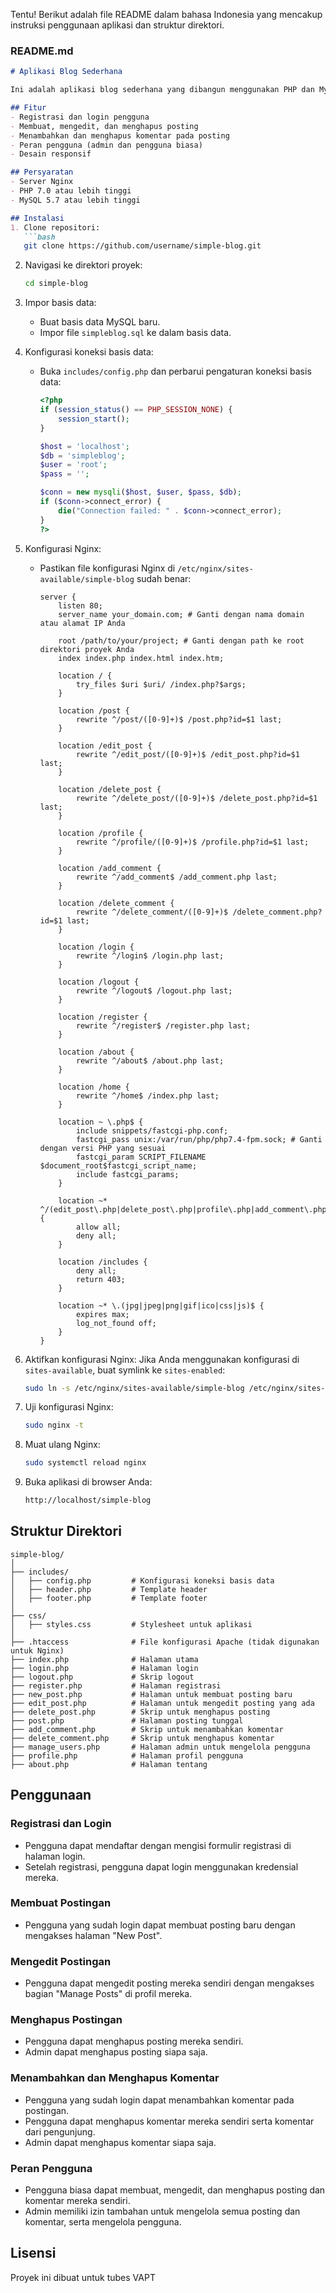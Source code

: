 Tentu! Berikut adalah file README dalam bahasa Indonesia yang mencakup instruksi penggunaan aplikasi dan struktur direktori.

### README.md

```markdown
# Aplikasi Blog Sederhana

Ini adalah aplikasi blog sederhana yang dibangun menggunakan PHP dan MySQL. Aplikasi ini memungkinkan pengguna untuk membuat, mengedit, dan menghapus posting, serta mengomentari posting. Aplikasi ini juga mendukung peran pengguna, di mana admin memiliki lebih banyak izin daripada pengguna biasa.

## Fitur
- Registrasi dan login pengguna
- Membuat, mengedit, dan menghapus posting
- Menambahkan dan menghapus komentar pada posting
- Peran pengguna (admin dan pengguna biasa)
- Desain responsif

## Persyaratan
- Server Nginx
- PHP 7.0 atau lebih tinggi
- MySQL 5.7 atau lebih tinggi

## Instalasi
1. Clone repositori:
   ```bash
   git clone https://github.com/username/simple-blog.git
   ```

2. Navigasi ke direktori proyek:
   ```bash
   cd simple-blog
   ```

3. Impor basis data:
   - Buat basis data MySQL baru.
   - Impor file `simpleblog.sql` ke dalam basis data.

4. Konfigurasi koneksi basis data:
   - Buka `includes/config.php` dan perbarui pengaturan koneksi basis data:
     ```php
     <?php
     if (session_status() == PHP_SESSION_NONE) {
         session_start();
     }

     $host = 'localhost';
     $db = 'simpleblog';
     $user = 'root';
     $pass = '';

     $conn = new mysqli($host, $user, $pass, $db);
     if ($conn->connect_error) {
         die("Connection failed: " . $conn->connect_error);
     }
     ?>
     ```

5. Konfigurasi Nginx:
   - Pastikan file konfigurasi Nginx di `/etc/nginx/sites-available/simple-blog` sudah benar:
     ```nginx
     server {
         listen 80;
         server_name your_domain.com; # Ganti dengan nama domain atau alamat IP Anda

         root /path/to/your/project; # Ganti dengan path ke root direktori proyek Anda
         index index.php index.html index.htm;

         location / {
             try_files $uri $uri/ /index.php?$args;
         }

         location /post {
             rewrite ^/post/([0-9]+)$ /post.php?id=$1 last;
         }

         location /edit_post {
             rewrite ^/edit_post/([0-9]+)$ /edit_post.php?id=$1 last;
         }

         location /delete_post {
             rewrite ^/delete_post/([0-9]+)$ /delete_post.php?id=$1 last;
         }

         location /profile {
             rewrite ^/profile/([0-9]+)$ /profile.php?id=$1 last;
         }

         location /add_comment {
             rewrite ^/add_comment$ /add_comment.php last;
         }

         location /delete_comment {
             rewrite ^/delete_comment/([0-9]+)$ /delete_comment.php?id=$1 last;
         }

         location /login {
             rewrite ^/login$ /login.php last;
         }

         location /logout {
             rewrite ^/logout$ /logout.php last;
         }

         location /register {
             rewrite ^/register$ /register.php last;
         }

         location /about {
             rewrite ^/about$ /about.php last;
         }

         location /home {
             rewrite ^/home$ /index.php last;
         }

         location ~ \.php$ {
             include snippets/fastcgi-php.conf;
             fastcgi_pass unix:/var/run/php/php7.4-fpm.sock; # Ganti dengan versi PHP yang sesuai
             fastcgi_param SCRIPT_FILENAME $document_root$fastcgi_script_name;
             include fastcgi_params;
         }

         location ~* ^/(edit_post\.php|delete_post\.php|profile\.php|add_comment\.php|delete_comment\.php)$ {
             allow all;
             deny all;
         }

         location /includes {
             deny all;
             return 403;
         }

         location ~* \.(jpg|jpeg|png|gif|ico|css|js)$ {
             expires max;
             log_not_found off;
         }
     }
     ```

6. Aktifkan konfigurasi Nginx:
   Jika Anda menggunakan konfigurasi di `sites-available`, buat symlink ke `sites-enabled`:
   ```bash
   sudo ln -s /etc/nginx/sites-available/simple-blog /etc/nginx/sites-enabled/
   ```

7. Uji konfigurasi Nginx:
   ```bash
   sudo nginx -t
   ```

8. Muat ulang Nginx:
   ```bash
   sudo systemctl reload nginx
   ```

9. Buka aplikasi di browser Anda:
   ```bash
   http://localhost/simple-blog
   ```

## Struktur Direktori
```
simple-blog/
│
├── includes/
│   ├── config.php         # Konfigurasi koneksi basis data
│   ├── header.php         # Template header
│   ├── footer.php         # Template footer
│
├── css/
│   ├── styles.css         # Stylesheet untuk aplikasi
│
├── .htaccess              # File konfigurasi Apache (tidak digunakan untuk Nginx)
├── index.php              # Halaman utama
├── login.php              # Halaman login
├── logout.php             # Skrip logout
├── register.php           # Halaman registrasi
├── new_post.php           # Halaman untuk membuat posting baru
├── edit_post.php          # Halaman untuk mengedit posting yang ada
├── delete_post.php        # Skrip untuk menghapus posting
├── post.php               # Halaman posting tunggal
├── add_comment.php        # Skrip untuk menambahkan komentar
├── delete_comment.php     # Skrip untuk menghapus komentar
├── manage_users.php       # Halaman admin untuk mengelola pengguna
├── profile.php            # Halaman profil pengguna
├── about.php              # Halaman tentang
```

## Penggunaan

### Registrasi dan Login
- Pengguna dapat mendaftar dengan mengisi formulir registrasi di halaman login.
- Setelah registrasi, pengguna dapat login menggunakan kredensial mereka.

### Membuat Postingan
- Pengguna yang sudah login dapat membuat posting baru dengan mengakses halaman "New Post".

### Mengedit Postingan
- Pengguna dapat mengedit posting mereka sendiri dengan mengakses bagian "Manage Posts" di profil mereka.

### Menghapus Postingan
- Pengguna dapat menghapus posting mereka sendiri.
- Admin dapat menghapus posting siapa saja.

### Menambahkan dan Menghapus Komentar
- Pengguna yang sudah login dapat menambahkan komentar pada postingan.
- Pengguna dapat menghapus komentar mereka sendiri serta komentar dari pengunjung.
- Admin dapat menghapus komentar siapa saja.

### Peran Pengguna
- Pengguna biasa dapat membuat, mengedit, dan menghapus posting dan komentar mereka sendiri.
- Admin memiliki izin tambahan untuk mengelola semua posting dan komentar, serta mengelola pengguna.

## Lisensi
Proyek ini dibuat untuk tubes VAPT 



```

